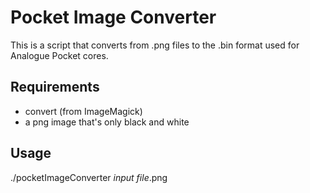 # Pocket Image Converter 
This is a script that converts from .png files to the .bin format used for Analogue Pocket cores.

## Requirements
 * convert (from ImageMagick)
 * a png image that's only black and white

## Usage
 ./pocketImageConverter <i>input file</i>.png


